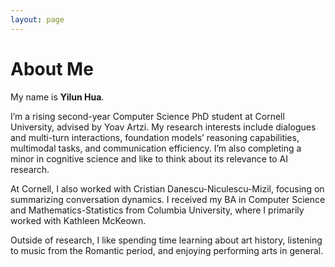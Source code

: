 ```yaml
---
layout: page
---
```


# About Me

My name is **Yilun Hua**. 

I’m a rising second-year Computer Science PhD student at Cornell University, advised by Yoav Artzi. My research interests include dialogues and multi-turn interactions, foundation models’ reasoning capabilities, multimodal tasks, and communication efficiency. I’m also completing a minor in cognitive science and like to think about its relevance to AI research. 

At Cornell, I also worked with Cristian Danescu-Niculescu-Mizil, focusing on summarizing conversation dynamics. I received my BA in Computer Science and Mathematics-Statistics from Columbia University, where I primarily worked with Kathleen McKeown.

Outside of research, I like spending time learning about art history, listening to music from the Romantic period, and enjoying performing arts in general. 

